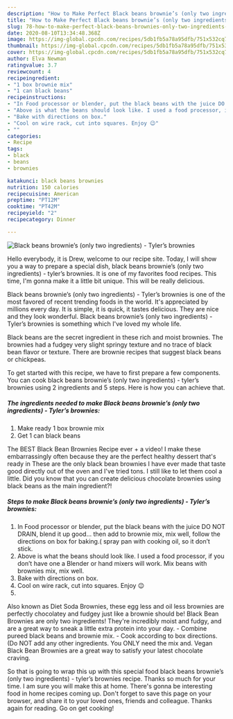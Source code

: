 ```yaml
---
description: "How to Make Perfect Black beans brownie’s (only two ingredients) - Tyler’s brownies"
title: "How to Make Perfect Black beans brownie’s (only two ingredients) - Tyler’s brownies"
slug: 78-how-to-make-perfect-black-beans-brownies-only-two-ingredients-tylers-brownies
date: 2020-08-10T13:34:48.368Z
image: https://img-global.cpcdn.com/recipes/5db1fb5a78a95dfb/751x532cq70/black-beans-brownies-only-two-ingredients-tylers-brownies-recipe-main-photo.jpg
thumbnail: https://img-global.cpcdn.com/recipes/5db1fb5a78a95dfb/751x532cq70/black-beans-brownies-only-two-ingredients-tylers-brownies-recipe-main-photo.jpg
cover: https://img-global.cpcdn.com/recipes/5db1fb5a78a95dfb/751x532cq70/black-beans-brownies-only-two-ingredients-tylers-brownies-recipe-main-photo.jpg
author: Elva Newman
ratingvalue: 3.7
reviewcount: 4
recipeingredient:
- "1 box brownie mix"
- "1 can black beans"
recipeinstructions:
- "In Food processor or blender, put the black beans with the juice DO NOT DRAIN, blend it up good... then add to brownie mix, mix well, follow the directions on box for baking.( spray pan with cooking oil, so it don’t stick."
- "Above is what the beans should look like. I used a food processor, if you don’t have one a Blender or hand mixers will work. Mix beans with brownies mix, mix well."
- "Bake with directions on box."
- "Cool on wire rack, cut into squares. Enjoy 😉"
- ""
categories:
- Recipe
tags:
- black
- beans
- brownies

katakunci: black beans brownies 
nutrition: 150 calories
recipecuisine: American
preptime: "PT12M"
cooktime: "PT42M"
recipeyield: "2"
recipecategory: Dinner

---
```



![Black beans brownie’s (only two ingredients) - Tyler’s brownies](https://img-global.cpcdn.com/recipes/5db1fb5a78a95dfb/751x532cq70/black-beans-brownies-only-two-ingredients-tylers-brownies-recipe-main-photo.jpg)

Hello everybody, it is Drew, welcome to our recipe site. Today, I will show you a way to prepare a special dish, black beans brownie’s (only two ingredients) - tyler’s brownies. It is one of my favorites food recipes. This time, I'm gonna make it a little bit unique. This will be really delicious.

Black beans brownie’s (only two ingredients) - Tyler’s brownies is one of the most favored of recent trending foods in the world. It's appreciated by millions every day. It is simple, it is quick, it tastes delicious. They are nice and they look wonderful. Black beans brownie’s (only two ingredients) - Tyler’s brownies is something which I've loved my whole life.

Black beans are the secret ingredient in these rich and moist brownies. The brownies had a fudgey very slight springy texture and no trace of black bean flavor or texture. There are brownie recipes that suggest black beans or chickpeas.


To get started with this recipe, we have to first prepare a few components. You can cook black beans brownie’s (only two ingredients) - tyler’s brownies using 2 ingredients and 5 steps. Here is how you can achieve that.

<!--inarticleads1-->

##### The ingredients needed to make Black beans brownie’s (only two ingredients) - Tyler’s brownies:

1. Make ready 1 box brownie mix
1. Get 1 can black beans


The BEST Black Bean Brownies Recipe ever + a video! I make these embarrassingly often because they are the perfect healthy dessert that&#39;s ready in These are the only black bean brownies I have ever made that taste good directly out of the oven and I&#39;ve tried tons. I still like to let them cool a little. Did you know that you can create delicious chocolate brownies using black beans as the main ingredient?! 

<!--inarticleads2-->

##### Steps to make Black beans brownie’s (only two ingredients) - Tyler’s brownies:

1. In Food processor or blender, put the black beans with the juice DO NOT DRAIN, blend it up good... then add to brownie mix, mix well, follow the directions on box for baking.( spray pan with cooking oil, so it don’t stick.
1. Above is what the beans should look like. I used a food processor, if you don’t have one a Blender or hand mixers will work. Mix beans with brownies mix, mix well.
1. Bake with directions on box.
1. Cool on wire rack, cut into squares. Enjoy 😉
1. 


Also known as Diet Soda Brownies, these egg less and oil less brownies are perfectly chocolatey and fudgey just like a brownie should be! Black Bean Brownies are only two ingredients! They&#39;re incredibly moist and fudgy, and are a great way to sneak a little extra protein into your day. - Combine pureed black beans and brownie mix. - Cook according to box directions. (Do NOT add any other ingredients. You ONLY need the mix and. Vegan Black Bean Brownies are a great way to satisfy your latest chocolate craving. 

So that is going to wrap this up with this special food black beans brownie’s (only two ingredients) - tyler’s brownies recipe. Thanks so much for your time. I am sure you will make this at home. There's gonna be interesting food in home recipes coming up. Don't forget to save this page on your browser, and share it to your loved ones, friends and colleague. Thanks again for reading. Go on get cooking!
